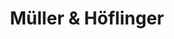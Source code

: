 ---
title: "Müller & Höflinger"
url: /weilheim-in-oberbayern/mueller-und-hoeflinger/
shop: Bäckerei
---